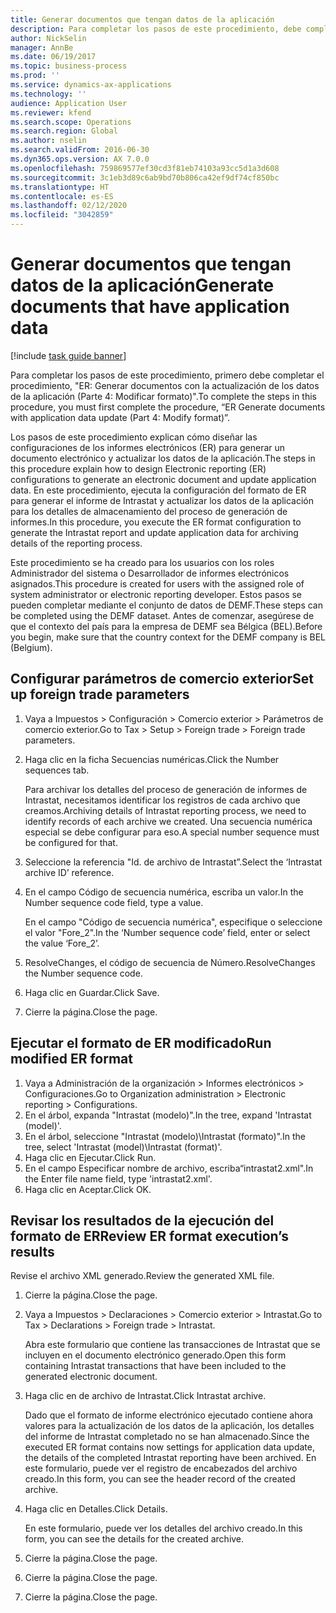 ```yaml
---
title: Generar documentos que tengan datos de la aplicación
description: Para completar los pasos de este procedimiento, debe completar primero el procedimiento, "ER Generar documentos con la actualización de datos de la aplicación (Parte 4 . Modificar formato)".
author: NickSelin
manager: AnnBe
ms.date: 06/19/2017
ms.topic: business-process
ms.prod: ''
ms.service: dynamics-ax-applications
ms.technology: ''
audience: Application User
ms.reviewer: kfend
ms.search.scope: Operations
ms.search.region: Global
ms.author: nselin
ms.search.validFrom: 2016-06-30
ms.dyn365.ops.version: AX 7.0.0
ms.openlocfilehash: 759869577ef30cd3f81eb74103a93cc5d1a3d608
ms.sourcegitcommit: 3c1eb3d89c6ab9bd70b806ca42ef9df74cf850bc
ms.translationtype: HT
ms.contentlocale: es-ES
ms.lasthandoff: 02/12/2020
ms.locfileid: "3042859"
---
```

# <a name="generate-documents-that-have-application-data"></a><span data-ttu-id="2f1b2-103">Generar documentos que tengan datos de la aplicación</span><span class="sxs-lookup"><span data-stu-id="2f1b2-103">Generate documents that have application data</span></span>

[!include [task guide banner](../../includes/task-guide-banner.md)]

<span data-ttu-id="2f1b2-104">Para completar los pasos de este procedimiento, primero debe completar el procedimiento, "ER: Generar documentos con la actualización de los datos de la aplicación (Parte 4: Modificar formato)".</span><span class="sxs-lookup"><span data-stu-id="2f1b2-104">To complete the steps in this procedure, you must first complete the procedure, “ER Generate documents with application data update (Part 4: Modify format)”.</span></span>



<span data-ttu-id="2f1b2-105">Los pasos de este procedimiento explican cómo diseñar las configuraciones de los informes electrónicos (ER) para generar un documento electrónico y actualizar los datos de la aplicación.</span><span class="sxs-lookup"><span data-stu-id="2f1b2-105">The steps in this procedure explain how to design Electronic reporting (ER) configurations to generate an electronic document and update application data.</span></span> <span data-ttu-id="2f1b2-106">En este procedimiento, ejecuta la configuración del formato de ER para generar el informe de Intrastat y actualizar los datos de la aplicación para los detalles de almacenamiento del proceso de generación de informes.</span><span class="sxs-lookup"><span data-stu-id="2f1b2-106">In this procedure, you execute the ER format configuration to generate the Intrastat report and update application data for archiving details of the reporting process.</span></span>



<span data-ttu-id="2f1b2-107">Este procedimiento se ha creado para los usuarios con los roles Administrador del sistema o Desarrollador de informes electrónicos asignados.</span><span class="sxs-lookup"><span data-stu-id="2f1b2-107">This procedure is created for users with the assigned role of system administrator or electronic reporting developer.</span></span> <span data-ttu-id="2f1b2-108">Estos pasos se pueden completar mediante el conjunto de datos de DEMF.</span><span class="sxs-lookup"><span data-stu-id="2f1b2-108">These steps can be completed using the DEMF dataset.</span></span> <span data-ttu-id="2f1b2-109">Antes de comenzar, asegúrese de que el contexto del país para la empresa de DEMF sea Bélgica (BEL).</span><span class="sxs-lookup"><span data-stu-id="2f1b2-109">Before you begin, make sure that the country context for the DEMF company is BEL (Belgium).</span></span>


## <a name="set-up-foreign-trade-parameters"></a><span data-ttu-id="2f1b2-110">Configurar parámetros de comercio exterior</span><span class="sxs-lookup"><span data-stu-id="2f1b2-110">Set up foreign trade parameters</span></span>
1. <span data-ttu-id="2f1b2-111">Vaya a Impuestos > Configuración > Comercio exterior > Parámetros de comercio exterior.</span><span class="sxs-lookup"><span data-stu-id="2f1b2-111">Go to Tax > Setup > Foreign trade > Foreign trade parameters.</span></span>
2. <span data-ttu-id="2f1b2-112">Haga clic en la ficha Secuencias numéricas.</span><span class="sxs-lookup"><span data-stu-id="2f1b2-112">Click the Number sequences tab.</span></span>

    <span data-ttu-id="2f1b2-113">Para archivar los detalles del proceso de generación de informes de Intrastat, necesitamos identificar los registros de cada archivo que creamos.</span><span class="sxs-lookup"><span data-stu-id="2f1b2-113">Archiving details of Intrastat reporting process, we need to identify records of each archive we created.</span></span> <span data-ttu-id="2f1b2-114">Una secuencia numérica especial se debe configurar para eso.</span><span class="sxs-lookup"><span data-stu-id="2f1b2-114">A special number sequence must be configured for that.</span></span>  

3. <span data-ttu-id="2f1b2-115">Seleccione la referencia "Id. de archivo de Intrastat”.</span><span class="sxs-lookup"><span data-stu-id="2f1b2-115">Select the ‘Intrastat archive ID’ reference.</span></span>
4. <span data-ttu-id="2f1b2-116">En el campo Código de secuencia numérica, escriba un valor.</span><span class="sxs-lookup"><span data-stu-id="2f1b2-116">In the Number sequence code field, type a value.</span></span>

    <span data-ttu-id="2f1b2-117">En el campo "Código de secuencia numérica", especifique o seleccione el valor "Fore_2".</span><span class="sxs-lookup"><span data-stu-id="2f1b2-117">In the ‘Number sequence code’ field, enter or select the value ‘Fore_2’.</span></span>  

5. <span data-ttu-id="2f1b2-118">ResolveChanges, el código de secuencia de Número.</span><span class="sxs-lookup"><span data-stu-id="2f1b2-118">ResolveChanges the Number sequence code.</span></span>
6. <span data-ttu-id="2f1b2-119">Haga clic en Guardar.</span><span class="sxs-lookup"><span data-stu-id="2f1b2-119">Click Save.</span></span>
7. <span data-ttu-id="2f1b2-120">Cierre la página.</span><span class="sxs-lookup"><span data-stu-id="2f1b2-120">Close the page.</span></span>

## <a name="run-modified-er-format"></a><span data-ttu-id="2f1b2-121">Ejecutar el formato de ER modificado</span><span class="sxs-lookup"><span data-stu-id="2f1b2-121">Run modified ER format</span></span>
1. <span data-ttu-id="2f1b2-122">Vaya a Administración de la organización > Informes electrónicos > Configuraciones.</span><span class="sxs-lookup"><span data-stu-id="2f1b2-122">Go to Organization administration > Electronic reporting > Configurations.</span></span>
2. <span data-ttu-id="2f1b2-123">En el árbol, expanda "Intrastat (modelo)".</span><span class="sxs-lookup"><span data-stu-id="2f1b2-123">In the tree, expand 'Intrastat (model)'.</span></span>
3. <span data-ttu-id="2f1b2-124">En el árbol, seleccione "Intrastat (modelo)\Intrastat (formato)".</span><span class="sxs-lookup"><span data-stu-id="2f1b2-124">In the tree, select 'Intrastat (model)\Intrastat (format)'.</span></span>
4. <span data-ttu-id="2f1b2-125">Haga clic en Ejecutar.</span><span class="sxs-lookup"><span data-stu-id="2f1b2-125">Click Run.</span></span>
5. <span data-ttu-id="2f1b2-126">En el campo Especificar nombre de archivo, escriba“intrastat2.xml".</span><span class="sxs-lookup"><span data-stu-id="2f1b2-126">In the Enter file name field, type 'intrastat2.xml'.</span></span>
6. <span data-ttu-id="2f1b2-127">Haga clic en Aceptar.</span><span class="sxs-lookup"><span data-stu-id="2f1b2-127">Click OK.</span></span>

## <a name="review-er-format-executions-results"></a><span data-ttu-id="2f1b2-128">Revisar los resultados de la ejecución del formato de ER</span><span class="sxs-lookup"><span data-stu-id="2f1b2-128">Review ER format execution’s results</span></span>
<span data-ttu-id="2f1b2-129">Revise el archivo XML generado.</span><span class="sxs-lookup"><span data-stu-id="2f1b2-129">Review the generated XML file.</span></span>  
1. <span data-ttu-id="2f1b2-130">Cierre la página.</span><span class="sxs-lookup"><span data-stu-id="2f1b2-130">Close the page.</span></span>
2. <span data-ttu-id="2f1b2-131">Vaya a Impuestos > Declaraciones > Comercio exterior > Intrastat.</span><span class="sxs-lookup"><span data-stu-id="2f1b2-131">Go to Tax > Declarations > Foreign trade > Intrastat.</span></span>

    <span data-ttu-id="2f1b2-132">Abra este formulario que contiene las transacciones de Intrastat que se incluyen en el documento electrónico generado.</span><span class="sxs-lookup"><span data-stu-id="2f1b2-132">Open this form containing Intrastat transactions that have been included to the generated electronic document.</span></span>  

3. <span data-ttu-id="2f1b2-133">Haga clic en de archivo de Intrastat.</span><span class="sxs-lookup"><span data-stu-id="2f1b2-133">Click Intrastat archive.</span></span>

    <span data-ttu-id="2f1b2-134">Dado que el formato de informe electrónico ejecutado contiene ahora valores para la actualización de los datos de la aplicación, los detalles del informe de Intrastat completado no se han almacenado.</span><span class="sxs-lookup"><span data-stu-id="2f1b2-134">Since the executed ER format contains now settings for application data update, the details of the completed Intrastat reporting have been archived.</span></span> <span data-ttu-id="2f1b2-135">En este formulario, puede ver el registro de encabezados del archivo creado.</span><span class="sxs-lookup"><span data-stu-id="2f1b2-135">In this form, you can see the header record of the created archive.</span></span>  

4. <span data-ttu-id="2f1b2-136">Haga clic en Detalles.</span><span class="sxs-lookup"><span data-stu-id="2f1b2-136">Click Details.</span></span>

    <span data-ttu-id="2f1b2-137">En este formulario, puede ver los detalles del archivo creado.</span><span class="sxs-lookup"><span data-stu-id="2f1b2-137">In this form, you can see the details for the created archive.</span></span>  

5. <span data-ttu-id="2f1b2-138">Cierre la página.</span><span class="sxs-lookup"><span data-stu-id="2f1b2-138">Close the page.</span></span>
6. <span data-ttu-id="2f1b2-139">Cierre la página.</span><span class="sxs-lookup"><span data-stu-id="2f1b2-139">Close the page.</span></span>
7. <span data-ttu-id="2f1b2-140">Cierre la página.</span><span class="sxs-lookup"><span data-stu-id="2f1b2-140">Close the page.</span></span>

